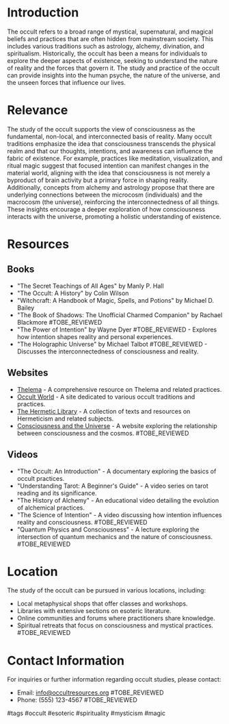 # Introduction
The occult refers to a broad range of mystical, supernatural, and magical beliefs and practices that are often hidden from mainstream society. This includes various traditions such as astrology, alchemy, divination, and spiritualism. Historically, the occult has been a means for individuals to explore the deeper aspects of existence, seeking to understand the nature of reality and the forces that govern it. The study and practice of the occult can provide insights into the human psyche, the nature of the universe, and the unseen forces that influence our lives.

# Relevance
The study of the occult supports the view of consciousness as the fundamental, non-local, and interconnected basis of reality. Many occult traditions emphasize the idea that consciousness transcends the physical realm and that our thoughts, intentions, and awareness can influence the fabric of existence. For example, practices like meditation, visualization, and ritual magic suggest that focused intention can manifest changes in the material world, aligning with the idea that consciousness is not merely a byproduct of brain activity but a primary force in shaping reality. Additionally, concepts from alchemy and astrology propose that there are underlying connections between the microcosm (individuals) and the macrocosm (the universe), reinforcing the interconnectedness of all things. These insights encourage a deeper exploration of how consciousness interacts with the universe, promoting a holistic understanding of existence.

# Resources

## Books
- "The Secret Teachings of All Ages" by Manly P. Hall
- "The Occult: A History" by Colin Wilson
- "Witchcraft: A Handbook of Magic, Spells, and Potions" by Michael D. Bailey
- "The Book of Shadows: The Unofficial Charmed Companion" by Rachael Blackmore #TOBE_REVIEWED
- "The Power of Intention" by Wayne Dyer #TOBE_REVIEWED - Explores how intention shapes reality and personal experiences.
- "The Holographic Universe" by Michael Talbot #TOBE_REVIEWED - Discusses the interconnectedness of consciousness and reality.

## Websites
- [Thelema](https://www.thelema.org) - A comprehensive resource on Thelema and related practices.
- [Occult World](https://www.occultworld.com) - A site dedicated to various occult traditions and practices.
- [The Hermetic Library](https://www.hermetic.com) - A collection of texts and resources on Hermeticism and related subjects.
- [Consciousness and the Universe](https://www.consciousnessandtheuniverse.com) - A website exploring the relationship between consciousness and the cosmos. #TOBE_REVIEWED

## Videos
- "The Occult: An Introduction" - A documentary exploring the basics of occult practices.
- "Understanding Tarot: A Beginner's Guide" - A video series on tarot reading and its significance.
- "The History of Alchemy" - An educational video detailing the evolution of alchemical practices.
- "The Science of Intention" - A video discussing how intention influences reality and consciousness. #TOBE_REVIEWED
- "Quantum Physics and Consciousness" - A lecture exploring the intersection of quantum mechanics and the nature of consciousness. #TOBE_REVIEWED

# Location
The study of the occult can be pursued in various locations, including:
- Local metaphysical shops that offer classes and workshops.
- Libraries with extensive sections on esoteric literature.
- Online communities and forums where practitioners share knowledge.
- Spiritual retreats that focus on consciousness and mystical practices. #TOBE_REVIEWED

# Contact Information
For inquiries or further information regarding occult studies, please contact:
- Email: info@occultresources.org #TOBE_REVIEWED
- Phone: (555) 123-4567 #TOBE_REVIEWED

#tags 
#occult #esoteric #spirituality #mysticism #magic

